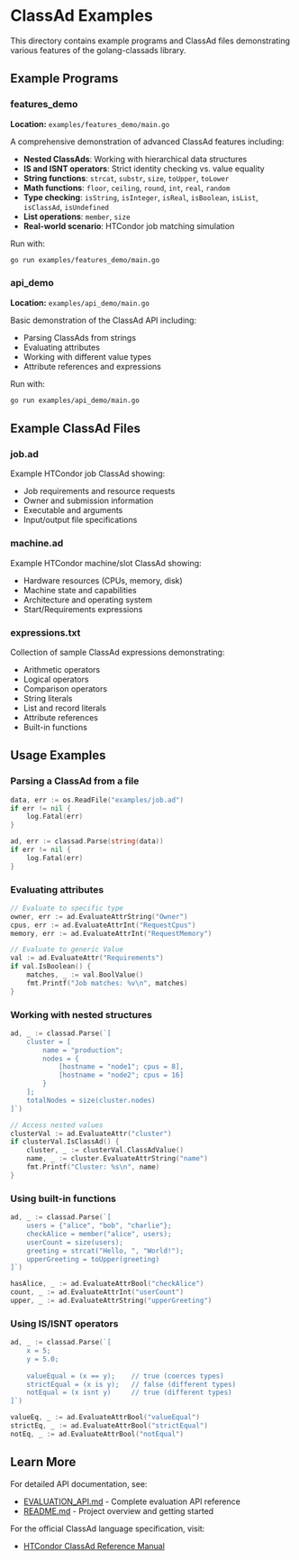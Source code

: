 # ClassAd Examples

This directory contains example programs and ClassAd files demonstrating various features of the golang-classads library.

## Example Programs

### features_demo
**Location:** `examples/features_demo/main.go`

A comprehensive demonstration of advanced ClassAd features including:
- **Nested ClassAds**: Working with hierarchical data structures
- **IS and ISNT operators**: Strict identity checking vs. value equality
- **String functions**: `strcat`, `substr`, `size`, `toUpper`, `toLower`
- **Math functions**: `floor`, `ceiling`, `round`, `int`, `real`, `random`
- **Type checking**: `isString`, `isInteger`, `isReal`, `isBoolean`, `isList`, `isClassAd`, `isUndefined`
- **List operations**: `member`, `size`
- **Real-world scenario**: HTCondor job matching simulation

Run with:
```bash
go run examples/features_demo/main.go
```

### api_demo
**Location:** `examples/api_demo/main.go`

Basic demonstration of the ClassAd API including:
- Parsing ClassAds from strings
- Evaluating attributes
- Working with different value types
- Attribute references and expressions

Run with:
```bash
go run examples/api_demo/main.go
```

## Example ClassAd Files

### job.ad
Example HTCondor job ClassAd showing:
- Job requirements and resource requests
- Owner and submission information
- Executable and arguments
- Input/output file specifications

### machine.ad
Example HTCondor machine/slot ClassAd showing:
- Hardware resources (CPUs, memory, disk)
- Machine state and capabilities
- Architecture and operating system
- Start/Requirements expressions

### expressions.txt
Collection of sample ClassAd expressions demonstrating:
- Arithmetic operators
- Logical operators
- Comparison operators
- String literals
- List and record literals
- Attribute references
- Built-in functions

## Usage Examples

### Parsing a ClassAd from a file
```go
data, err := os.ReadFile("examples/job.ad")
if err != nil {
    log.Fatal(err)
}

ad, err := classad.Parse(string(data))
if err != nil {
    log.Fatal(err)
}
```

### Evaluating attributes
```go
// Evaluate to specific type
owner, err := ad.EvaluateAttrString("Owner")
cpus, err := ad.EvaluateAttrInt("RequestCpus")
memory, err := ad.EvaluateAttrInt("RequestMemory")

// Evaluate to generic Value
val := ad.EvaluateAttr("Requirements")
if val.IsBoolean() {
    matches, _ := val.BoolValue()
    fmt.Printf("Job matches: %v\n", matches)
}
```

### Working with nested structures
```go
ad, _ := classad.Parse(`[
    cluster = [
        name = "production";
        nodes = {
            [hostname = "node1"; cpus = 8],
            [hostname = "node2"; cpus = 16]
        }
    ];
    totalNodes = size(cluster.nodes)
]`)

// Access nested values
clusterVal := ad.EvaluateAttr("cluster")
if clusterVal.IsClassAd() {
    cluster, _ := clusterVal.ClassAdValue()
    name, _ := cluster.EvaluateAttrString("name")
    fmt.Printf("Cluster: %s\n", name)
}
```

### Using built-in functions
```go
ad, _ := classad.Parse(`[
    users = {"alice", "bob", "charlie"};
    checkAlice = member("alice", users);
    userCount = size(users);
    greeting = strcat("Hello, ", "World!");
    upperGreeting = toUpper(greeting)
]`)

hasAlice, _ := ad.EvaluateAttrBool("checkAlice")
count, _ := ad.EvaluateAttrInt("userCount")
upper, _ := ad.EvaluateAttrString("upperGreeting")
```

### Using IS/ISNT operators
```go
ad, _ := classad.Parse(`[
    x = 5;
    y = 5.0;
    
    valueEqual = (x == y);    // true (coerces types)
    strictEqual = (x is y);   // false (different types)
    notEqual = (x isnt y)     // true (different types)
]`)

valueEq, _ := ad.EvaluateAttrBool("valueEqual")
strictEq, _ := ad.EvaluateAttrBool("strictEqual")
notEq, _ := ad.EvaluateAttrBool("notEqual")
```

## Learn More

For detailed API documentation, see:
- [EVALUATION_API.md](../docs/EVALUATION_API.md) - Complete evaluation API reference
- [README.md](../README.md) - Project overview and getting started

For the official ClassAd language specification, visit:
- [HTCondor ClassAd Reference Manual](https://htcondor.org/classad/refman/)
